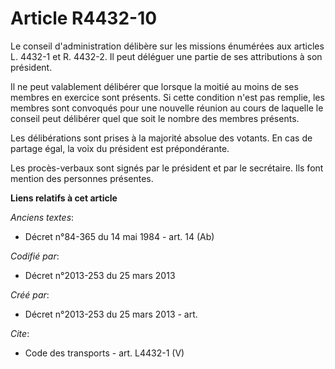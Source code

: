 # Article R4432-10

Le conseil d'administration délibère sur les missions énumérées aux articles L. 4432-1 et R. 4432-2. Il peut déléguer une
partie de ses attributions à son président. 

Il ne peut valablement délibérer que lorsque la moitié au moins de ses membres en exercice sont présents. Si cette condition
n'est pas remplie, les membres sont convoqués pour une nouvelle réunion au cours de laquelle le conseil peut délibérer quel
que soit le nombre des membres présents. 

Les délibérations sont prises à la majorité absolue des votants. En cas de partage égal, la voix du président est
prépondérante. 

Les procès-verbaux sont signés par le président et par le secrétaire. Ils font mention des personnes présentes.

**Liens relatifs à cet article**

_Anciens textes_:

  - Décret n°84-365 du 14 mai 1984 - art. 14 (Ab)

_Codifié par_:

  - Décret n°2013-253 du 25 mars 2013

_Créé par_:

  - Décret n°2013-253 du 25 mars 2013 - art.

_Cite_:

  - Code des transports - art. L4432-1 (V)
